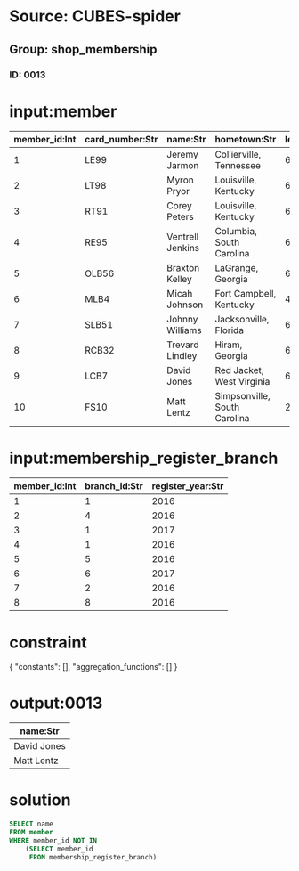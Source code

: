 # Source: CUBES-spider
## Group: shop_membership
### ID: 0013

# input:member

| member_id:Int | card_number:Str | name:Str | hometown:Str | level:Int |
|---|---|---|---|---|
| 1 | LE99 | Jeremy Jarmon | Collierville, Tennessee | 6 |
| 2 | LT98 | Myron Pryor | Louisville, Kentucky | 6 |
| 3 | RT91 | Corey Peters | Louisville, Kentucky | 6 |
| 4 | RE95 | Ventrell Jenkins | Columbia, South Carolina | 6 |
| 5 | OLB56 | Braxton Kelley | LaGrange, Georgia | 6 |
| 6 | MLB4 | Micah Johnson | Fort Campbell, Kentucky | 4 |
| 7 | SLB51 | Johnny Williams | Jacksonville, Florida | 6 |
| 8 | RCB32 | Trevard Lindley | Hiram, Georgia | 6 |
| 9 | LCB7 | David Jones | Red Jacket, West Virginia | 6 |
| 10 | FS10 | Matt Lentz | Simpsonville, South Carolina | 2 |

# input:membership_register_branch

| member_id:Int | branch_id:Str | register_year:Str |
|---|---|---|
| 1 | 1 | 2016 |
| 2 | 4 | 2016 |
| 3 | 1 | 2017 |
| 4 | 1 | 2016 |
| 5 | 5 | 2016 |
| 6 | 6 | 2017 |
| 7 | 2 | 2016 |
| 8 | 8 | 2016 |

# constraint

{
  "constants": [],
  "aggregation_functions": []
}

# output:0013

| name:Str |
|---|
| David Jones |
| Matt Lentz |

# solution

```sql
SELECT name
FROM member
WHERE member_id NOT IN
    (SELECT member_id
     FROM membership_register_branch)
```
